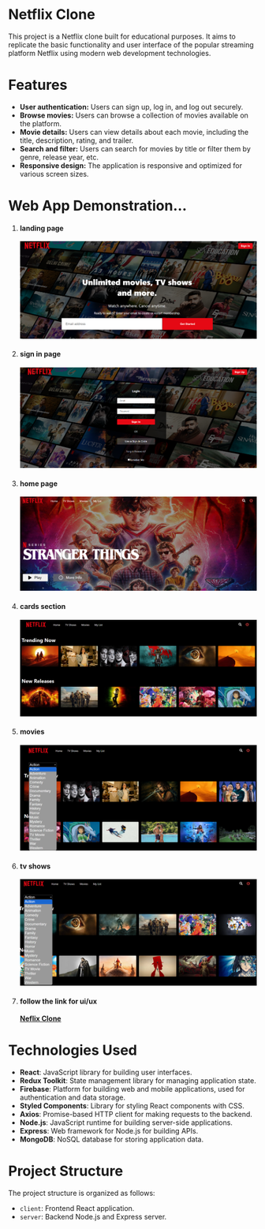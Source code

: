 <h1>Netflix Clone</h1>
This project is a Netflix clone built for educational purposes. It aims to replicate the basic functionality and user interface of the popular streaming platform Netflix using modern web development technologies.

<h1>Features</h1>
<ul>
  <li><b>User authentication:</b> Users can sign up, log in, and log out securely.</li>
  <li><b>Browse movies:</b> Users can browse a collection of movies available on the platform.</li>
  <li><b>Movie details:</b> Users can view details about each movie, including the title, description, rating, and trailer.</li>
  <li><b>Search and filter:</b> Users can search for movies by title or filter them by genre, release year, etc.</li>
  <li><b>Responsive design:</b> The application is responsive and optimized for various screen sizes.</li>
</ul>

<h1>Web App Demonstration...</h1>
<ol>
  <li>
    <h4>landing page</h4>
    <img src='netflix-ui\src\assets\signup.png' />
  </li>
  <li>
    <h4>sign in page</h4>
    <img src='netflix-ui\src\assets\sigin.png' />
  </li>
  <li>
    <h4>home page</h4>
    <img src='netflix-ui\src\assets\homepage.png' />
  </li>
  <li>
    <h4>cards section</h4>
    <img src='netflix-ui\src\assets\card.png' />
  </li>
  <li>
    <h4>movies</h4>
    <img src='netflix-ui\src\assets\movies.png' />
  </li>
  <li>
    <h4>tv shows</h4>
    <img src='netflix-ui\src\assets\shows.png' />
  </li>
  <li>
    <h4>follow the link for ui/ux</h4>
    <a href='https//:www.bischops.africa/nefflix'><b>Neflix Clone</b></a> 
  </li>
</ol>



<h1>Technologies Used</h1>
<ul>
  <li><b>React</b>: JavaScript library for building user interfaces.</li>
  <li><b>Redux Toolkit</b>: State management library for managing application state.</li>
  <li><b>Firebase</b>: Platform for building web and mobile applications, used for authentication and data storage.</li>
  <li><b>Styled Components</b>: Library for styling React components with CSS.</li>
  <li><b>Axios</b>: Promise-based HTTP client for making requests to the backend.</li>
  <li><b>Node.js</b>: JavaScript runtime for building server-side applications.</li>
  <li><b>Express</b>: Web framework for Node.js for building APIs.</li>
  <li><b>MongoDB</b>: NoSQL database for storing application data.</li>
</ul>

<h1>Project Structure</h1>
The project structure is organized as follows:

<ul>
  <li><code>client</code>: Frontend React application.</li>
  <li><code>server</code>: Backend Node.js and Express server.</li>
</ul>